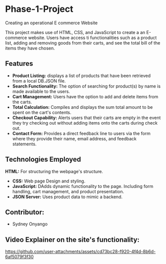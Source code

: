 # Phase-1-Project
Creating an operational  E commerce Website

This project makes use of HTML, CSS, and JavaScript to create a an E-commerce website.
Users have access ti functionalities such as a product list, adding and removing goods from their carts, and see the total bill of the items they have chosen.

## Features

- **Product Listing:** displays a list of products that have been retrieved from a local DB.JSON file.
- **Search Functionality:** The option of searching for product(s) by name is made available to the users.
- **Cart Management:** Users have the option to add and delete items from the carts.
- **Total Calculation:** Compiles and displays the sum total amount to be spent on the cart's contents.
- **Checkout Capability:** Alerts users that their carts are empty in the event they try checking out without adding items onto the carts during check out.
- **Contact Form:** Provides a direct feedback line to users via the form where they provide their name, email address, and feedback statements.

## Technologies Employed

 **HTML:** For structuring the webpage's structure.
- **CSS:** Web page Design and styling.
- **JavaScript:** DAdds dynamic functionality to the page. Including form handling, cart management, and product presentation.
- **JSON Server:** Uses product data to mimic a backend.


## Contributor:

- Sydney Onyango

## Video Explainer on the site's functionality: 
https://github.com/user-attachments/assets/cd73bc28-f920-4f4d-8b6d-6af5079f3f30





